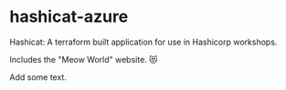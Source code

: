 # hashicat-azure
Hashicat: A terraform built application for use in Hashicorp workshops.

Includes the "Meow World" website. 😻

Add some text.